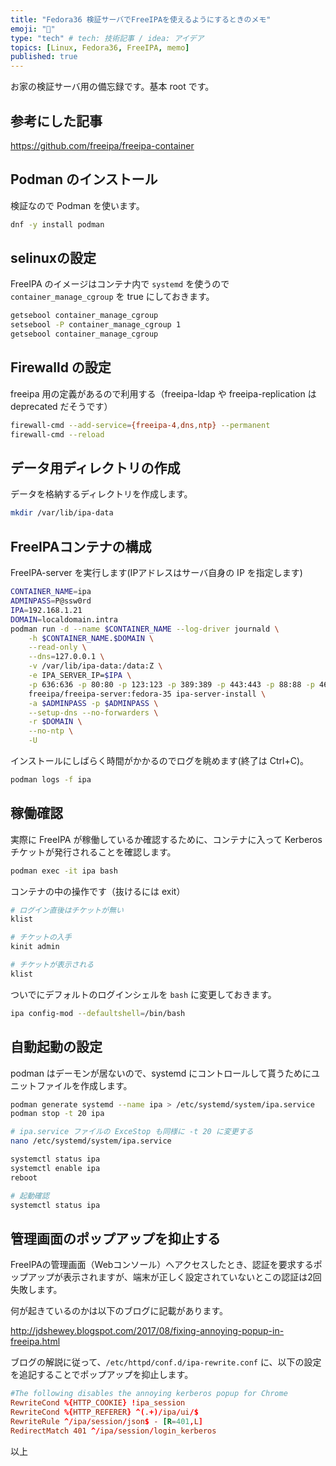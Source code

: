 ```yaml
---
title: "Fedora36 検証サーバでFreeIPAを使えるようにするときのメモ"
emoji: "🙌"
type: "tech" # tech: 技術記事 / idea: アイデア
topics: [Linux, Fedora36, FreeIPA, memo]
published: true
---
```


お家の検証サーバ用の備忘録です。基本 root です。

## 参考にした記事

<https://github.com/freeipa/freeipa-container>

## Podman のインストール

検証なので Podman を使います。

```bash
dnf -y install podman
```

## selinuxの設定

FreeIPA のイメージはコンテナ内で `systemd` を使うので `container_manage_cgroup` を true にしておきます。

```bash
getsebool container_manage_cgroup
setsebool -P container_manage_cgroup 1
getsebool container_manage_cgroup
```

## Firewalld の設定

freeipa 用の定義があるので利用する（freeipa-ldap や freeipa-replication は deprecated だそうです）

```bash
firewall-cmd --add-service={freeipa-4,dns,ntp} --permanent
firewall-cmd --reload
```

## データ用ディレクトリの作成

データを格納するディレクトリを作成します。

```bash
mkdir /var/lib/ipa-data
```

## FreeIPAコンテナの構成

FreeIPA-server を実行します(IPアドレスはサーバ自身の IP を指定します)

```bash
CONTAINER_NAME=ipa
ADMINPASS=P@ssw0rd
IPA=192.168.1.21
DOMAIN=localdomain.intra
podman run -d --name $CONTAINER_NAME --log-driver journald \
    -h $CONTAINER_NAME.$DOMAIN \
    --read-only \
    --dns=127.0.0.1 \
    -v /var/lib/ipa-data:/data:Z \
    -e IPA_SERVER_IP=$IPA \
    -p 636:636 -p 80:80 -p 123:123 -p 389:389 -p 443:443 -p 88:88 -p 464:464 -p 53:53 -p 53:53/udp \
    freeipa/freeipa-server:fedora-35 ipa-server-install \
    -a $ADMINPASS -p $ADMINPASS \
    --setup-dns --no-forwarders \
    -r $DOMAIN \
    --no-ntp \
    -U
```

インストールにしばらく時間がかかるのでログを眺めます(終了は Ctrl+C)。

```bash
podman logs -f ipa
```

## 稼働確認

実際に FreeIPA が稼働しているか確認するために、コンテナに入って Kerberos チケットが発行されることを確認します。

```bash
podman exec -it ipa bash
```

コンテナの中の操作です（抜けるには exit）

```bash
# ログイン直後はチケットが無い
klist

# チケットの入手
kinit admin

# チケットが表示される
klist
```

ついでにデフォルトのログインシェルを `bash` に変更しておきます。

```bash
ipa config-mod --defaultshell=/bin/bash
```

## 自動起動の設定

podman はデーモンが居ないので、systemd にコントロールして貰うためにユニットファイルを作成します。

```bash
podman generate systemd --name ipa > /etc/systemd/system/ipa.service
podman stop -t 20 ipa

# ipa.service ファイルの ExceStop も同様に -t 20 に変更する
nano /etc/systemd/system/ipa.service
```

```bash
systemctl status ipa
systemctl enable ipa
reboot

# 起動確認
systemctl status ipa
```

## 管理画面のポップアップを抑止する

FreeIPAの管理画面（Webコンソール）へアクセスしたとき、認証を要求するポップアップが表示されますが、端末が正しく設定されていないとこの認証は2回失敗します。

何が起きているのかは以下のブログに記載があります。

<http://jdshewey.blogspot.com/2017/08/fixing-annoying-popup-in-freeipa.html>

ブログの解説に従って、`/etc/httpd/conf.d/ipa-rewrite.conf` に、以下の設定を追記することでポップアップを抑止します。

```conf
#The following disables the annoying kerberos popup for Chrome
RewriteCond %{HTTP_COOKIE} !ipa_session
RewriteCond %{HTTP_REFERER} ^(.+)/ipa/ui/$
RewriteRule ^/ipa/session/json$ - [R=401,L]
RedirectMatch 401 ^/ipa/session/login_kerberos
```

以上
